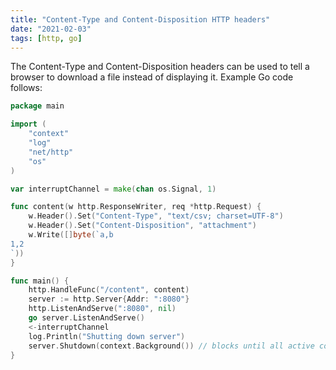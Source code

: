 ```yaml
---
title: "Content-Type and Content-Disposition HTTP headers"
date: "2021-02-03"
tags: [http, go]
---
```


The Content-Type and Content-Disposition headers can be used to tell a browser to download a file instead of displaying it.
Example Go code follows:

```go
package main

import (
	"context"
	"log"
	"net/http"
	"os"
)

var interruptChannel = make(chan os.Signal, 1)

func content(w http.ResponseWriter, req *http.Request) {
	w.Header().Set("Content-Type", "text/csv; charset=UTF-8")
	w.Header().Set("Content-Disposition", "attachment")
	w.Write([]byte(`a,b
1,2
`))
}

func main() {
	http.HandleFunc("/content", content)
	server := http.Server{Addr: ":8080"}
	http.ListenAndServe(":8080", nil)
	go server.ListenAndServe()
	<-interruptChannel
	log.Println("Shutting down server")
	server.Shutdown(context.Background()) // blocks until all active connections become idle
}
```

